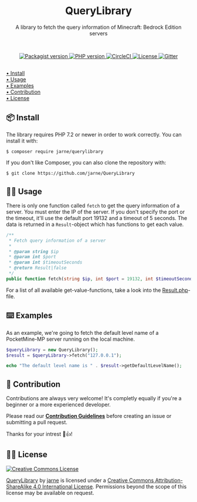<h1 align="center">QueryLibrary</h1>
<p align="center">A library to fetch the query information of Minecraft: Bedrock Edition servers</p>

<br>

<p align="center">
    <a href="https://packagist.org/packages/jarne/querylibrary">
        <img src="https://img.shields.io/packagist/v/jarne/querylibrary.svg" alt="Packagist version">
    </a>
    <a href="https://php.net">
        <img src="https://img.shields.io/packagist/php-v/jarne/querylibrary.svg" alt="PHP version">
    </a>
    <a href="https://circleci.com/gh/jarne/QueryLibrary">
    <img src="https://img.shields.io/circleci/project/github/jarne/QueryLibrary.svg" alt="CircleCI">
    </a>
    <a href="https://github.com/jarne/QueryLibrary/blob/master/LICENSE">
        <img src="https://img.shields.io/github/license/jarne/QueryLibrary.svg" alt="License">
    </a>
    <a href="https://gitter.im/jarne/QueryLibrary">
        <img src="https://img.shields.io/gitter/room/jarne/QueryLibrary.svg" alt="Gitter">
    </a>
</p>

##

[• Install](#-install)  
[• Usage](#-usage)  
[• Examples](#%EF%B8%8F-examples)  
[• Contribution](#-contribution)  
[• License](#%EF%B8%8F-license)

## 📦 Install
The library requires PHP 7.2 or newer in order to work correctly. You can install it with:

```
$ composer require jarne/querylibrary
```

If you don't like Composer, you can also clone the repository with:

```
$ git clone https://github.com/jarne/QueryLibrary
```

## 👨‍💻 Usage
There is only one function called `fetch` to get the query information of a server. You must enter the IP of the server. If you don't specify the port or the timeout, it'll use the default port 19132 and a timeout of 5 seconds. The data is returned in a `Result`-object which has functions to get each value.

```php
/**
 * Fetch query information of a server
 *
 * @param string $ip
 * @param int $port
 * @param int $timeoutSeconds
 * @return Result|false
 */
public function fetch(string $ip, int $port = 19132, int $timeoutSeconds = 5) {
```

For a list of all available get-value-functions, take a look into the [Result.php](https://github.com/jarne/QueryLibrary/blob/master/src/jarne/querylibrary/utils/Result.php)-file.

## ⌨️ Examples
As an example, we're going to fetch the default level name of a PocketMine-MP server running on the local machine.

```php
$queryLibrary = new QueryLibrary();
$result = $queryLibrary->fetch("127.0.0.1");

echo "The default level name is " . $result->getDefaultLevelName();
```

## 🙋‍ Contribution
Contributions are always very welcome! It's completly equally if you're a beginner or a more experienced developer.

Please read our **[Contribution Guidelines](CONTRIBUTING.md)** before creating an issue or submitting a pull request.

Thanks for your intrest 🎉👍!

## 👨‍⚖️ License
[![Creative Commons License](https://i.creativecommons.org/l/by-sa/4.0/88x31.png)](http://creativecommons.org/licenses/by-sa/4.0/)

[QueryLibrary](https://github.com/jarne/QueryLibrary) by [jarne](https://github.com/jarne) is licensed under a [Creative Commons Attribution-ShareAlike 4.0 International License](http://creativecommons.org/licenses/by-sa/4.0/). Permissions beyond the scope of this license may be available on request.
